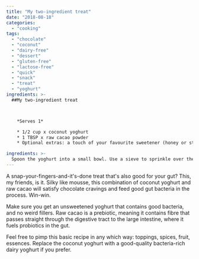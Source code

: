 ```yaml
---
title: "My two-ingredient treat"
date: "2018-08-18"
categories: 
  - "cooking"
tags: 
  - "chocolate"
  - "coconut"
  - "dairy-free"
  - "dessert"
  - "gluten-free"
  - "lactose-free"
  - "quick"
  - "snack"
  - "treat"
  - "yoghurt"
ingredients: >-
  ##My two-ingredient treat



    *Serves 1*

 	* 1/2 cup x coconut yoghurt
 	* 1 TBSP x raw cacao powder
 	* Optional extras: a touch of your favourite sweetener (honey or stevia, for me), sprinkling of cacao nibs or dried coconut, fresh berries, orange zest, a pinch of spice or dash of flavour (cinnamon, cardamom, vanilla, peppermint essence), some nuts, pinch of sea salt. Or whatever other yummies you can think of

ingredients: >-
  Spoon the yoghurt into a small bowl. Use a sieve to sprinkle over the cacao powder (otherwise you'll get clumps). Add in another extras, if using, then whip until smooth and serve.
---
```

A snap-your-fingers-and-it's-done treat that's also good for your gut? This, my friends, is it. Silky like mousse, this combination of coconut yoghurt and raw cacao will satisfy chocolate cravings and feed good gut bacteria in the process. Win-win.

Make sure you get an unsweetened yoghurt that contains good bacteria, and no weird fillers. Raw cacao is a prebiotic, meaning it contains fibre that passes straight through the digestive tract to the large intestine, where it fuels probiotics in the gut.

Feel free to pimp this basic recipe in any which way: toppings, spices, fruit, essences. Replace the coconut yoghurt with a good-quality bacteria-rich dairy yoghurt if you prefer.
